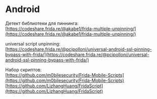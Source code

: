 # Android

Детект библиотеки для пиннинга: [https://codeshare.frida.re/@akabe1/frida-multiple-unpinning/](https://codeshare.frida.re/@akabe1/frida-multiple-unpinning/)

universal script unpinning: [https://codeshare.frida.re/@pcipolloni/universal-android-ssl-pinning-bypass-with-frida/](https://codeshare.frida.re/@pcipolloni/universal-android-ssl-pinning-bypass-with-frida/)

Набор скриптов:   
[https://github.com/m0bilesecurity/Frida-Mobile-Scripts](https://github.com/m0bilesecurity/Frida-Mobile-Scripts)  
[https://github.com/LizhangHuang/FridaScript](https://github.com/LizhangHuang/FridaScript)  






